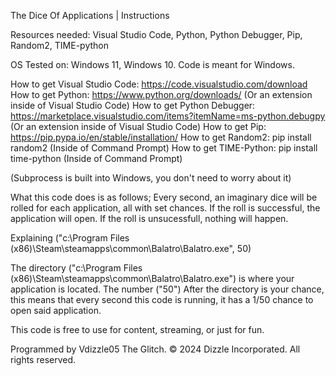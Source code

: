 The Dice Of Applications | Instructions

Resources needed: Visual Studio Code, Python, Python Debugger, Pip, Random2, TIME-python

OS Tested on: Windows 11, Windows 10. Code is meant for Windows.

How to get Visual Studio Code: https://code.visualstudio.com/download
How to get Python: https://www.python.org/downloads/ (Or an extension inside of Visual Studio Code)
How to get Python Debugger: https://marketplace.visualstudio.com/items?itemName=ms-python.debugpy (Or an extension inside of Visual Studio Code)
How to get Pip: https://pip.pypa.io/en/stable/installation/
How to get Random2: pip install random2 (Inside of Command Prompt)
How to get TIME-Python: pip install time-python (Inside of Command Prompt)

(Subprocess is built into Windows, you don't need to worry about it)


What this code does is as follows;
Every second, an imaginary dice will be rolled for each application, all with set chances.
If the roll is successful, the application will open. If the roll is unsucessfull, nothing will happen.


Explaining ("c:\Program Files (x86)\Steam\steamapps\common\Balatro\Balatro.exe", 50)

The directory ("c:\Program Files (x86)\Steam\steamapps\common\Balatro\Balatro.exe") is where your application is located.
The number ("50") After the directory is your chance, this means that every second this code is running, it has a 1/50 chance to open said application.


This code is free to use for content, streaming, or just for fun.

Programmed by Vdizzle05 The Glitch.
© 2024 Dizzle Incorporated. All rights reserved.
